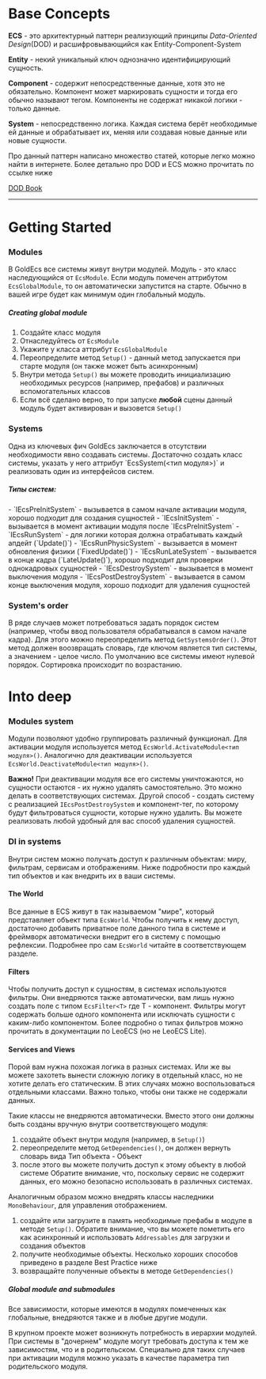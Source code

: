 ﻿# Base Concepts
**ECS** - это архитектурный паттерн реализующий принципы 
*Data-Oriented Design*(DOD) и расшифровывающийся как 
Entity-Component-System

**Entity** - некий уникальный ключ однозначно идентифицирующий
сущность.

**Component** - содержит непосредственные данные, хотя
это не обязательно. Компонент может маркировать сущности
и тогда его обычно называют тегом. Компоненты не содержат
никакой логики - только данные.

**System** - непосредственно логика. Каждая система берёт
необходимые ей данные и обрабатывает их, меняя или создавая
новые данные или новые сущности.

Про данный паттерн написано множество статей, которые легко
можно найти в интернете. Более детально про DOD и ECS можно
прочитать по ссылке ниже

[DOD Book](https://www.dataorienteddesign.com/dodbook/)

***
# Getting Started
### Modules
В GoldEcs все системы живут внутри модулей. Модуль - это класс
наследующийся от `EcsModule`. Если модуль помечен
аттрибутом `EcsGlobalModule`, то он автоматически
запустится на старте. Обычно в вашей игре будет как минимум
один глобальный модуль.
<br>
<h5>Creating global module</h5>

1. Создайте класс модуля
2. Отнаследуйтесь от `EcsModule`
3. Укажите у класса аттрибут `EcsGlobalModule`
4. Переопределите метод `Setup()` - данный метод
запускается при старте модуля (он также может быть 
асинхронным)
5. Внутри метода `Setup()` вы можете проводить инициализацию 
необходимых ресурсов (например, префабов) и различных вспомогательных
классов
6. Если всё сделано верно, то при запуске **любой** сцены данный
модуль будет активирован и вызовется `Setup()`

<h3>Systems</h3>
Одна из ключевых фич GoldEcs заключается в отсутствии необходимости явно
создавать системы. Достаточно создать класс системы, указать у него аттрибут
`EcsSystem(<тип модуля>)` и реализовать один из интерфейсов систем.
<h5>Типы систем:</h5>
- `IEcsPreInitSystem` - вызывается в самом начале активации модуля,
хорошо подходит для создания сущностей
- `IEcsInitSystem` - вызывается в момент активации модуля
после `IEcsPreInitSystem`
- `IEcsRunSystem` - для логики которая должна отрабатывать 
каждый апдейт (`Update()`)
- `IEcsRunPhysicSystem` - вызывается в момент
обновления физики (`FixedUpdate()`)
- `IEcsRunLateSystem` - вызывается в конце кадра 
(`LateUpdate()`), хорошо подходит для проверки 
однокадровых сущностей
- `IEcsDestroySystem` - вызывается в момент 
выключения модуля
- `IEcsPostDestroySystem` - вызывается в самом конце
выключения модуля, хорошо подходит для удаления сущностей

### System's order
В ряде случаев может потребоваться задать порядок систем (например, 
чтобы ввод пользователя обрабатывался в самом начале кадра). Для этого
можно переопределить метод `GetSystemsOrder()`. Этот метод
должен воозвращать словарь, где ключом является тип системы, а 
значением - целое число. По умолчанию все системы имеют нулевой порядок.
Сортировка происходит по возрастанию.

# Into deep
### Modules system
Модули позволяют удобно группировать различный функционал. Для активации
модуля используется метод `EcsWorld.ActivateModule<тип модуля>()`. Аналогично
для деактивации используется `EcsWorld.DeactivateModule<тип модуля>()`. 

**Важно!** При деактивации модуля все его системы уничтожаются, но сущности
остаются - их нужно удалять самостоятельно. Это можно делать в соответствующих системах.
Другой способ - создать систему с реализацией `IEcsPostDestroySystem` и 
компонент-тег, по которому будут фильтроваться сущности, которые нужно удалить.
Вы можете реализовать любой удобный для вас способ удаления сущностей.

### DI in systems
Внутри систем можно получать доступ к различным объектам: миру, фильтрам,
сервисам и отображениям. Ниже подробности про каждый тип объектов и как внедрить их в ваши 
системы.

#### The World
Все данные в ECS живут в так называемом "мире", который представляет объект
типа `EcsWorld`. Чтобы получить к нему доступ, достаточно добавить приватное
поле данного типа в системе и фреймворк автоматически внедрит его в систему
с помощью рефлексии. Подробнее про сам `EcsWorld` читайте в соответствующем разделе.

#### Filters
Чтобы получить доступ к сущностям, в системах используются фильтры. Они 
внедряются также автоматически, вам лишь нужно создать поле с типом
`EcsFilter<T>` где T - компонент. Фильтры могут содержать больше одного компонента 
или исключать сущности с каким-либо компонентом. Более подробно о типах
фильтров можно прочитать в документации по LeoECS (но не LeoECS Lite).

#### Services and Views
Порой вам нужна похожая логика в разных системах. Или же вы можете захотеть
вынести сложную логику в отдельный класс, но не хотите делать его статическим.
В этих случаях можно воспользоваться отдельными классами. Важно только, чтобы
они также не содержали данных. 

Такие классы не внедряются автоматически. Вместо этого они должны быть 
созданы вручную внутри соответствующего модуля:
1. создайте объект внутри модуля (например, в `Setup()`)
2. переопределите метод `GetDependencies()`, он должен вернуть словарь
вида Тип объекта - Объект
3. после этого вы можете получить доступ к этому объекту в любой системе
Обратите внимание, что, поскольку сервис не содержит данных, его можно 
безопасно использовать в различных системах.

Аналогичным образом можно внедрять классы наследники `MonoBehaviour`, 
для управления отображением. 
1. создайте или загрузите в память необходимые префабы в модуле в 
методе `Setup()`. Обратите внимание, что вы можете пометить его как
асинхронный и использовать `Addressables` для загрузки и создания объектов
2. получите необходимые объекты. Несколько хороших способов приведено в 
разделе Best Practice ниже
3. возвращайте полученные объекты в методе `GetDependencies()`

##### Global module and submodules
Все зависимости, которые имеются в модулях помеченных как глобальные, 
внедряются также и в любые другие модули.

В крупном проекте может возникнуть потребность в иерархии модулей. При 
системы в "дочернем" модуле могут требовать доступа к тем же зависимостям,
что и в родительском. Специально для таких случаев при активации модуля
можно указать в качестве параметра тип родительского модуля.
